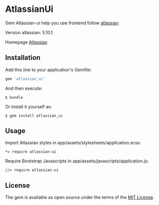 # AtlassianUi

Gem Atlassian-ui help you use frontend follow [atlassian](https://docs.atlassian.com/aui/latest/docs/inline-dialog.html)

Version atlassian: 5.10.1

Homepage [Atlassian](https://docs.atlassian.com/aui/latest/docs/inline-dialog.html)

## Installation

Add this line to your application's Gemfile:

```ruby
gem 'atlassian_ui'
```

And then execute:

    $ bundle

Or install it yourself as:

    $ gem install atlassian_ui

## Usage

Import Atlassian styles in app/assets/stylesheets/application.scss:
```
*= require atlassian-ui
```
Require Bootstrap Javascripts in app/assets/javascripts/application.js:
```
//= require atlassian-ui
```
## License

The gem is available as open source under the terms of the [MIT License](http://opensource.org/licenses/MIT).
